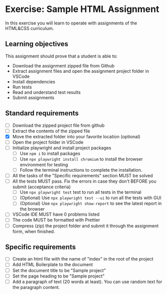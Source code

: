 # Exercise: Sample HTML Assignment

In this exercise you will learn to operate with assignments of the HTML&CSS curriculum.

## Learning objectives

This assignment should prove that a student is able to:

- Download the assignment zipped file from Github
- Extract assignment files and open the assignment project folder in VSCode
- Install dependencies
- Run tests
- Read and understand test results
- Submit assignments

## Standard requirements

- [ ] Download the zipped project file from github
- [ ] Extract the contents of the zipped file
- [x] Move the extracted folder into your favorite location (optional)
- [ ] Open the project folder in VSCode
- [ ] Initialize playwright and install project packages
  - [ ] Use `npm i` to install packages
  - [ ] Use `npx playwright install chromium` to install the browser environment for testing
  - [ ] Follow the terminal instructions to complete the installation.
- [ ] All the tasks of the "Specific requirements" section MUST be solved
- [ ] All the tests MUST pass. Fix the errors in case they don't BEFORE you submit (acceptance criteria)
  - [ ] Use `npx playwright test` test to run all tests in the terminal
  - [ ] (Optional) Use `npx playwright test --ui` to run all the tests with GUI
  - [ ] (Optional) Use `npx playwright show-report` to see the latest report in the browser
- [ ] VSCode IDE MUST have 0 problems listed
- [ ] The code MUST be formatted with Prettier
- [ ] Compress (zip) the project folder and submit it through the assignment form, when finished.

## Specific requirements

- [ ] Create an html file with the name of "index" in the root of the project
- [ ] Add HTML Boilerplate to the document
- [ ] Set the document title to be "Sample project"
- [ ] Set the page heading to be "Sample project"
- [ ] Add a paragraph of text (20 words at least). You can use random text for the paragraph content.
